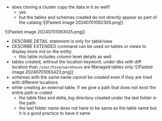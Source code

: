 - does cloning a cluster copy the data in it as well?
	- yes
	- but the tables and schemas created do not directly appear as part of the catalog
![[Pasted image 20240701092305.png]]

![[Pasted image 20240701093025.png]]
- DESCRIBE DETAIL statement is only for table/view
- DESCRIBE EXTENDED command can be used on tables or views to display more md on the entity
	- this table includes column level details as well
- tables created, without the location keyword, under dbs with diff location than `/user/hive/warehouse` are Managed tables only
![[Pasted image 20240701093423.png]]
- schemas with the same name cannot be created even if they are tried with different locations
- while creating an external table, if we give a path that does not exist the entire path is crated
	- the table files and delta_log directory created under the last folder in the path
	- the last folder name does not have to be same as the table name but it is a good practice to have it same